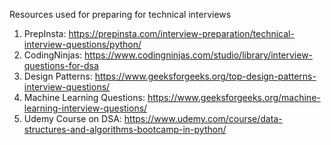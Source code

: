 Resources used for preparing for technical interviews
1. PrepInsta: https://prepinsta.com/interview-preparation/technical-interview-questions/python/
2. CodingNinjas: https://www.codingninjas.com/studio/library/interview-questions-for-dsa
3. Design Patterns: https://www.geeksforgeeks.org/top-design-patterns-interview-questions/
4. Machine Learning Questions: https://www.geeksforgeeks.org/machine-learning-interview-questions/
5. Udemy Course on DSA: https://www.udemy.com/course/data-structures-and-algorithms-bootcamp-in-python/
